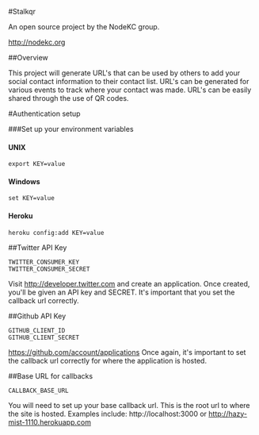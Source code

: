 #Stalkqr

An open source project by the NodeKC group. 

http://nodekc.org

##Overview

This project will generate URL's that can be used by others to add your social contact information to their contact list. URL's can be generated for various events to track where your contact was made. URL's can be easily shared through the use of QR codes.

#Authentication setup

###Set up your environment variables

#### UNIX    
    export KEY=value

#### Windows
    set KEY=value

#### Heroku
    heroku config:add KEY=value

##Twitter API Key
  
    TWITTER_CONSUMER_KEY
    TWITTER_CONSUMER_SECRET

Visit http://developer.twitter.com and create an application. Once created, you'll be given an API key and SECRET. It's important that you set the callback url correctly.

##Github API Key

    GITHUB_CLIENT_ID
    GITHUB_CLIENT_SECRET

https://github.com/account/applications Once again, it's important to set the callback url correctly for where the application is hosted.

##Base URL for callbacks

    CALLBACK_BASE_URL

You will need to set up your base callback url. This is the root url to where the site is hosted. Examples include: http://localhost:3000 or http://hazy-mist-1110.herokuapp.com 

